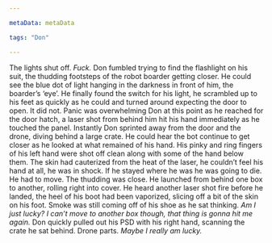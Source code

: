 ```yaml
---

metaData: metaData

tags: "Don"

---
```


The lights shut off. *Fuck.* Don fumbled trying to find the flashlight on his suit, the thudding footsteps of the robot boarder getting closer. He could see the blue dot of light hanging in the darkness in front of him, the boarder’s ‘eye’. He finally found the switch for his light, he scrambled up to his feet as quickly as he could and turned around expecting the door to open. It did not. Panic was overwhelming Don at this point as he reached for the door hatch, a laser shot from behind him hit his hand immediately as he touched the panel. Instantly Don sprinted away from the door and the drone, diving behind a large crate. He could hear the bot continue to get closer as he looked at what remained of his hand. His pinky and ring fingers of his left hand were shot off clean along with some of the hand below them. The skin had cauterized from the heat of the laser, he couldn’t feel his hand at all, he was in shock. If he stayed where he was he was going to die. He had to move. The thudding was close. He launched from behind one box to another, rolling right into cover. He heard another laser shot fire before he landed, the heel of his boot had been vaporized, slicing off a bit of the skin on his foot. Smoke was still coming off of his shoe as he sat thinking. *Am I just lucky? I can’t move to another box though, that thing is gonna hit me again.* Don quickly pulled out his PSD with his right hand, scanning the crate he sat behind. Drone parts. *Maybe I really am lucky.*